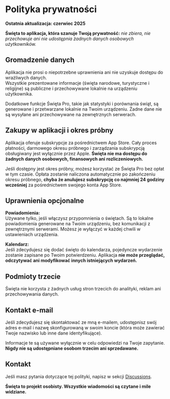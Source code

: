 # Polityka prywatności  

**Ostatnia aktualizacja: czerwiec 2025**  

**Święta to aplikacja, która szanuje Twoją prywatność:** *nie zbiera, nie przechowuje ani nie udostępnia żadnych danych osobowych użytkowników.*  

## Gromadzenie danych  

Aplikacja nie prosi o niepotrzebne uprawnienia ani nie uzyskuje dostępu do wrażliwych danych.  
Wszystkie prezentowane informacje (święta narodowe, turystyczne i religijne) są publiczne i przechowywane lokalnie na urządzeniu użytkownika.  

Dodatkowe funkcje Święta Pro, takie jak statystyki i porównania świąt, są generowane i przetwarzane lokalnie na Twoim urządzeniu. Żadne dane nie są wysyłane ani przechowywane na zewnętrznych serwerach.  

## Zakupy w aplikacji i okres próbny  

Aplikacja oferuje subskrypcje za pośrednictwem App Store. Cały proces płatności, darmowego okresu próbnego i zarządzania subskrypcją obsługiwany jest wyłącznie przez Apple. **Święta nie ma dostępu do żadnych danych osobowych, finansowych ani rozliczeniowych.**  

Jeśli dostępny jest okres próbny, możesz korzystać ze Święta Pro bez opłat w tym czasie. Opłata zostanie naliczona automatycznie po zakończeniu okresu próbnego, **chyba że anulujesz subskrypcję co najmniej 24 godziny wcześniej** za pośrednictwem swojego konta App Store.  

## Uprawnienia opcjonalne  

**Powiadomienia:**  
Używane tylko, jeśli włączysz przypomnienia o świętach. Są to lokalne powiadomienia generowane na Twoim urządzeniu, bez komunikacji z zewnętrznymi serwerami. Możesz je wyłączyć w każdej chwili w ustawieniach urządzenia.  

**Kalendarz:**  
Jeśli zdecydujesz się dodać święto do kalendarza, pojedyncze wydarzenie zostanie zapisane po Twoim potwierdzeniu. Aplikacja **nie może przeglądać, odczytywać ani modyfikować innych istniejących wydarzeń.**  

## Podmioty trzecie  

Święta nie korzysta z żadnych usług stron trzecich do analityki, reklam ani przechowywania danych.  

## Kontakt e-mail  

Jeśli zdecydujesz się skontaktować ze mną e-mailem, udostępnisz swój adres e-mail i nazwę skonfigurowaną w swoim koncie (która może zawierać Twoje nazwisko lub inne dane identyfikujące).  

Informacje te są używane wyłącznie w celu odpowiedzi na Twoje zapytanie. **Nigdy nie są udostępniane osobom trzecim ani sprzedawane.**  

## Kontakt  

Jeśli masz pytania dotyczące tej polityki, napisz w sekcji [Discussions](https://github.com/lucasditomase/feriados/discussions).  

**Święta to projekt osobisty. Wszystkie wiadomości są czytane i mile widziane.**  
